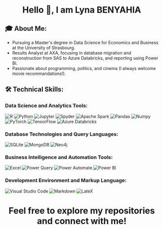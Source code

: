 <h1 align="center">Hello 👋, I am Lyna BENYAHIA</h1>

## 🎓 About Me:

  * Pursuing a Master's degree in Data Science for Economics and Business at the University of Strasbourg.
  * Results Analyst at AXA, focusing in database migration and reconstruction from SAS to Azure Databricks, and reporting using Power BI. 
  * Passionate about programming, politics, and cinema (I always welcome movie recommandations!). 


## 🛠️ Technical Skills: 

### Data Science and Analytics Tools:
![R](https://img.shields.io/badge/-R-05122A?style=flat-square&logo=R&color=353535)
![Python](https://img.shields.io/badge/-Python-05122A?style=flat-square&logo=Python&color=353535)
![Jupyter](https://img.shields.io/badge/-Jupyter%20Notebook-05122A?style=flat-square&logo=Jupyter-Notebook&color=353535)
![Spyder](https://img.shields.io/badge/-Spyder-05122A?style=flat-square&logo=Spyder&color=353535)
![Apache Spark](https://img.shields.io/badge/ApacheSpark-05122A?style=flat-square&logo=ApacheSpark&color=353535)
![Pandas](https://img.shields.io/badge/-Pandas-05122A?style=flat-square&logo=Pandas&color=353535)
![Numpy](https://img.shields.io/badge/-Numpy-05122A?style=flat-square&logo=Numpy&color=353535)
![PyTorch](https://img.shields.io/badge/-pytorch-05122A?style=flat-square&logo=pytorch&color=353535)
![TensorFlow](https://img.shields.io/badge/-TensorFlow-05122A?style=flat-square&logo=TensorFlow&color=353535)
![Azure Databricks](https://img.shields.io/badge/-Azure%20Databricks-05122A?style=flat-square&logo=Azure-Databricks&color=353535)

### Database Technologies and Query Languages:
![SQLite](https://img.shields.io/badge/-SQLite-05122A?style=flat-square&logo=SQLite&color=353535)
![MongoDB](https://img.shields.io/badge/-MongoDB-05122A?style=flat-square&logo=MongoDB&color=353535)
![Neo4j](https://img.shields.io/badge/-Neo4j-05122A?style=flat-square&logo=Neo4j&color=353535)

### Business Intelligence and Automation Tools:
![Excel](https://img.shields.io/badge/-Excel-05122A?style=flat-square&logo=Excel&color=353535)
![Power Query](https://img.shields.io/badge/-Power%20Query-05122A?style=flat-square&logo=Power-Query&color=353535)
![Power Automate](https://img.shields.io/badge/-Power%20Automate-05122A?style=flat-square&logo=Power-Automate&color=353535)
![Power BI](https://img.shields.io/badge/-Power%20BI-05122A?style=flat-square&logo=Power-BI&color=353535)

### Development Environment and Markup Language:
![Visual Studio Code](https://img.shields.io/badge/-Visual%20Studio%20Code-05122A?style=flat-square&logo=Visual-Studio-Code&color=353535)
![Markdown](https://img.shields.io/badge/-Markdown-05122A?style=flat-square&logo=Markdown&color=353535)
![LateX](https://img.shields.io/badge/-LateX-05122A?style=flat-square&logo=LateX&color=353535)


<h1 align="center">Feel free to explore my repositories and connect with me!</h1>
